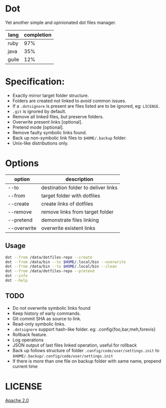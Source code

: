# Dot
Yet another simple and opinionated dot files manager.

| lang  | completion |
|-------|------------|
| ruby  | 97%        |
| java  | 35%        |
| guile | 12%        |

# Specification:
 - Exactly mirror target folder structure.
 - Folders are created not linked to avoid common issues.
 - If a `.dotsignore` is present are files listed are to be ignored, eg: `LICENSE`.
 - `.git` is ignored by default.
 - Remove all linked files, but preserve folders.
 - Overwrite present links [optional].
 - Pretend mode [optional].
 - Remove faulty symbolic links found.
 - Back up non-symbolic link files to `$HOME/.backup` folder.
 - Unix-like distributions only.

# Options
    
| option      	| description                         	|
|-------------	|-------------------------------------	|
| --to        	| destination folder to deliver links   |
| --from      	| target folder with dotfiles      	|
| --create    	| create links of dotfiles            	|
| --remove    	| remove links from target folder   	|
| --pretend   	| demonstrate files linking           	|
| --overwrite 	| overwrite existent links            	|

## Usage

```sh
dot --from /data/dotfiles-repo --create
dot --from /data/bin --to $HOME/.local/bin --overwrite
dot --from /data/bin --to $HOME/.local/bin --clean
dot --from /data/dotfiles-repo --pretend
dot --info
dot --help
```

## TODO
- Do not overwrite symbolic links found
- Keep history of early commands.
- Git commit SHA as source to link.
- Read-only symbolic links.
- `.dotsignore` support hash-like folder. eg: .config{foo,bar,meh,forevis}
- Rollback feature.
- Log operations
- JSON output of last files linked operation, useful for rollback
- Back up follows structure of folder `.config/code/user/settings.init` to `$HOME/.backup/.config/code/user/settings.init`
- If there is more than one file on backup folder with same name, prepend current time

# LICENSE

[Apache 2.0](https://www.apache.org/licenses/LICENSE-2.0)
